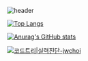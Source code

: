 ![header](https://capsule-render.vercel.app/api?type=cylinder&color=auto&text=Hello,%20I'm%20Choi%20jiwon.&animation=blink)

[![Top Langs](https://github-readme-stats.vercel.app/api/top-langs/?username=icefoxand)](https://github.com/anuraghazra/github-readme-stats)

[![Anurag's GitHub stats](https://github-readme-stats.vercel.app/api?username=icefoxand)](https://github.com/anuraghazra/github-readme-stats)

[![코드트리|실력진단-jwchoi](https://banner.codetree.ai/v1/banner/jwchoi)](https://www.codetree.ai/profiles/jwchoi)
